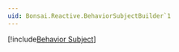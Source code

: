 ```yaml
---
uid: Bonsai.Reactive.BehaviorSubjectBuilder`1
---
```


[!include[Behavior Subject](~/articles/subject-behavior.md)]